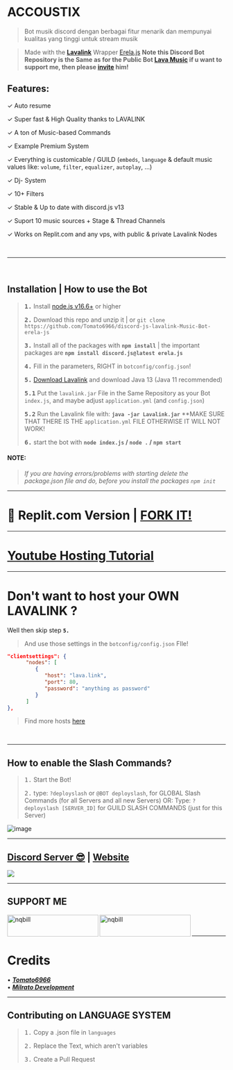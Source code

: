 # ACCOUSTIX 

> Bot musik discord dengan berbagai fitur menarik dan mempunyai kualitas yang tinggi untuk stream musik

> Made with the [**Lavalink**](https://github.com/freyacodes/Lavalink) Wrapper [Erela.js](https://erelajs-docs.netlify.app/docs/gettingstarted.html) **Note this Discord Bot Repository is the Same as for the Public Bot [Lava Music](https://lava.milrato.dev) if u want to support me, then please [invite](https://lava.milrato.dev) him!**

<div class="gh-card gh-large" data-repo="nqbill/accoustix" data-image="https://raw.githubusercontent.com/nqbill/Accoustix/main/src/img/accoustix.jpg"></div>

## Features:
✓ Auto resume

✓ Super fast & High Quality thanks to LAVALINK

✓ A ton of Music-based Commands

✓ Example Premium System 

✓ Everything is customicable / GUILD (`embeds`, `language` & default music values like: `volume`, `filter`, `equalizer`, `autoplay`, ...)

✓ Dj- System

✓ 10+ Filters

✓ Stable & Up to date with discord.js v13

✓ Suport 10 music sources + Stage & Thread Channels

✓ Works on Replit.com and any vps, with public & private Lavalink Nodes

<br/>

***

<br/>

## Installation | How to use the Bot

> **<kbd>1.</kbd>** Install [node.js v16.6+](https://nodejs.org/en) or higher
> 
> **<kbd>2.</kbd>** Download this repo and unzip it | or `git clone https://github.com/Tomato6966/discord-js-lavalink-Music-Bot-erela-js`
> 
> **<kbd>3.</kbd>** Install all of the packages with **`npm install`** | the important packages are   **`npm install discord.js@latest erela.js`**
> 
> **<kbd>4.</kbd>** Fill in the parameters, RIGHT in `botconfig/config.json`!
> 
> **<kbd>5.</kbd>** [Download Lavalink](https://github.com/freyacodes/Lavalink/releases/download/3.4/Lavalink.jar) and download Java 13 (Java 11 recommended)
> 
> **<kbd>5.1</kbd>** Put the `lavalink.jar` File in the Same Repository as your Bot `index.js`, and maybe adjust `application.yml` (and `config.json`) 
> 
> **<kbd>5.2</kbd>** Run the Lavalink file with: **`java -jar Lavalink.jar`**
> **MAKE SURE THAT THERE IS THE `application.yml` FILE OTHERWISE IT WILL NOT WORK!
> 
> **<kbd>6.</kbd>** start the bot with **`node index.js` / `node .` / `npm start`**

#### **NOTE:**
> *If you are having errors/problems with starting delete the package.json file and do, before you install the packages `npm init`*

***

# 🖤 Replit.com Version | [FORK IT!](https://replit.com/@OxyTomato/Lava-Music?v=1)

***

# [Youtube Hosting Tutorial](https://www.youtube.com/watch?v=AnYTaFPB4f8)

***

# Don't want to host your OWN **LAVALINK** ?

Well then skip step **` 5. `**

> And use those settings in the `botconfig/config.json` FIle!

```json
"clientsettings": {
      "nodes": [
         {
            "host": "lava.link",
            "port": 80,
            "password": "anything as password"
         }
      ]
},
```
> Find more hosts [here](https://lavalink.darrennathanael.com/#how2host)

<br/>

***

## How to enable the Slash Commands?

> <kbd>1.</kbd> Start the Bot!
> 
> <kbd>2.</kbd> type: `?deployslash` or `@BOT deployslash`, for GLOBAL Slash Commands (for all Servers and all new Servers)
> OR: Type: `?deployslash [SERVER_ID]` for GUILD SLASH COMMANDS (just for this Server)

![image](https://imgur.com/MA53Oo3.png "Slash Commands do work")
<br/>

***

## [Discord Server 😎](https://discord.gg/homely) | [Website](https://milrato.dev)
<a href="https://discord.gg/homely"><img src="https://discord.com/api/guilds/809075831368450048/widget.png?style=banner2"></a>

***

## SUPPORT ME

<p><a href="https://www.buymeacoffee.com/nqbill"> <img align="left" src="https://cdn.buymeacoffee.com/buttons/v2/default-yellow.png" height="50" width="210" alt="nqbill" /></a><a href="https://ko-fi.com/nqbill"> <img align="left" src="https://cdn.ko-fi.com/cdn/kofi3.png?v=3" height="50" width="210" alt="nqbill" /></a></p><br><br>

***

# Credits

• **_[Tomato6966](https://github.com/Tomato6966)_** <br/>
• **_[Milrato Development](https://github.com/Milrato-Development)_**

***

## Contributing on LANGUAGE SYSTEM

> <kbd>1.</kbd> Copy a .json file in `languages`
> 
> <kbd>2.</kbd> Replace the Text, which aren't variables
> 
> <kbd>3.</kbd> Create a Pull Request
